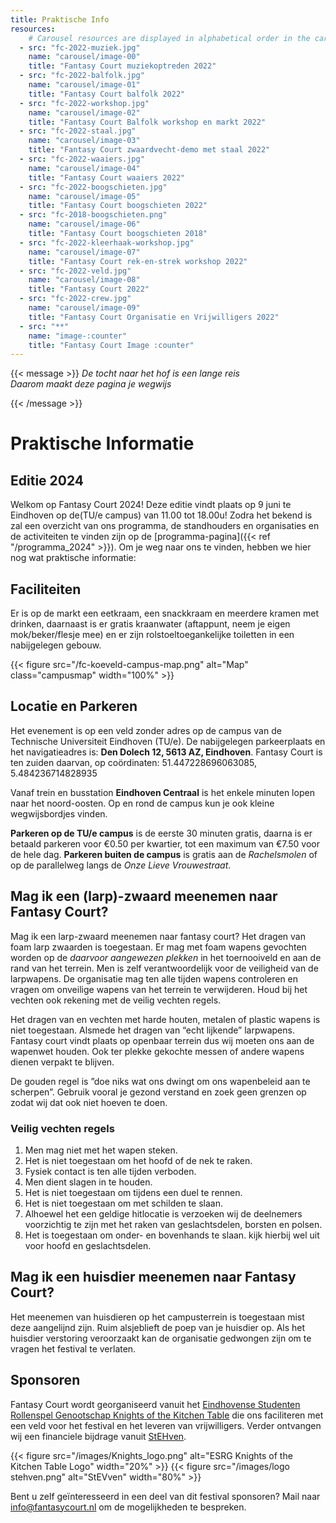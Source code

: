 ```yaml
---
title: Praktische Info
resources:
    # Carousel resources are displayed in alphabetical order in the carousel.
  - src: "fc-2022-muziek.jpg"
    name: "carousel/image-00"
    title: "Fantasy Court muziekoptreden 2022"
  - src: "fc-2022-balfolk.jpg"
    name: "carousel/image-01"
    title: "Fantasy Court balfolk 2022"
  - src: "fc-2022-workshop.jpg"
    name: "carousel/image-02"
    title: "Fantasy Court Balfolk workshop en markt 2022"
  - src: "fc-2022-staal.jpg"
    name: "carousel/image-03"
    title: "Fantasy Court zwaardvecht-demo met staal 2022"
  - src: "fc-2022-waaiers.jpg"
    name: "carousel/image-04"
    title: "Fantasy Court waaiers 2022"
  - src: "fc-2022-boogschieten.jpg"
    name: "carousel/image-05"
    title: "Fantasy Court boogschieten 2022"
  - src: "fc-2018-boogschieten.png"
    name: "carousel/image-06"
    title: "Fantasy Court boogschieten 2018"
  - src: "fc-2022-kleerhaak-workshop.jpg"
    name: "carousel/image-07"
    title: "Fantasy Court rek-en-strek workshop 2022"
  - src: "fc-2022-veld.jpg"
    name: "carousel/image-08"
    title: "Fantasy Court 2022"
  - src: "fc-2022-crew.jpg"
    name: "carousel/image-09"
    title: "Fantasy Court Organisatie en Vrijwilligers 2022"
  - src: "**"
    name: "image-:counter"
    title: "Fantasy Court Image :counter"
---
```


{{< message >}}
 _De tocht naar het hof is een lange reis_\
_Daarom maakt deze pagina je wegwijs_

{{< /message >}}

# Praktische Informatie

## Editie 2024
Welkom op Fantasy Court 2024! Deze editie vindt plaats op 9 juni te Eindhoven op de(TU/e campus) van 11.00 tot 18.00u! Zodra het bekend is zal een overzicht van ons programma, de standhouders en organisaties en de activiteiten te vinden zijn op de [programma-pagina]({{< ref "/programma_2024" >}}).  Om je weg naar ons te vinden, hebben we hier nog wat praktische informatie:
## Faciliteiten
Er is op de markt een eetkraam, een snackkraam en meerdere kramen met drinken, daarnaast is er gratis kraanwater (aftappunt, neem je eigen mok/beker/flesje mee) en er zijn rolstoeltoegankelijke toiletten in een nabijgelegen gebouw.

{{< figure src="/fc-koeveld-campus-map.png" alt="Map" class="campusmap" width="100%" >}}


## Locatie en Parkeren
Het evenement is op een veld zonder adres op de campus van de Technische Universiteit Eindhoven (TU/e). De nabijgelegen parkeerplaats en het navigatieadres is: **Den Dolech 12, 5613 AZ, Eindhoven**. Fantasy Court is ten zuiden daarvan, op coördinaten: 51.447228696063085, 5.484236714828935

Vanaf trein en busstation **Eindhoven Centraal** is het enkele minuten lopen naar het noord-oosten. Op en rond de campus kun je ook kleine wegwijsbordjes vinden.

**Parkeren op de TU/e campus** is de eerste 30 minuten gratis, daarna is er betaald parkeren voor €0.50 per kwartier, tot een maximum van €7.50 voor de hele dag. **Parkeren buiten de campus** is gratis aan de _Rachelsmolen_ of op de parallelweg langs de _Onze Lieve Vrouwestraat_.

## Mag ik een (larp)-zwaard meenemen naar Fantasy Court?
Mag ik een larp-zwaard meenemen naar fantasy court?
Het dragen van foam larp zwaarden is toegestaan. Er mag met foam wapens gevochten worden op de *daarvoor aangewezen plekken* in het toernooiveld en aan de rand van het terrein. Men is zelf verantwoordelijk voor de veiligheid van de larpwapens. De organisatie mag ten alle tijden wapens controleren en vragen om onveilige wapens van het terrein te verwijderen. Houd bij het vechten ook rekening met de veilig vechten regels. 

Het dragen  van en vechten met harde houten, metalen of plastic wapens is niet toegestaan. Alsmede het dragen van “echt lijkende” larpwapens. Fantasy court vindt plaats op openbaar terrein dus wij moeten ons aan de wapenwet houden. Ook ter plekke gekochte messen of andere wapens dienen verpakt te blijven. 

De gouden regel is ”doe niks wat ons dwingt om ons wapenbeleid aan te scherpen”. Gebruik vooral je gezond verstand en zoek geen grenzen op zodat wij dat ook niet hoeven te doen.


### Veilig vechten regels
1. Men mag niet met het wapen steken.
2. Het is niet toegestaan om het hoofd of de nek te raken.
3. Fysiek contact is ten alle tijden verboden.
4. Men dient slagen in te houden.
5. Het is niet toegestaan om tijdens een duel te rennen.
6. Het is niet toegestaan om met schilden te slaan.
7. Alhoewel het een geldige hitlocatie is verzoeken wij de deelnemers voorzichtig te zijn met het
raken van geslachtsdelen, borsten en polsen.
8. Het is toegestaan om onder- en bovenhands te slaan. kijk hierbij wel uit voor hoofd en
geslachtsdelen.

## Mag ik een huisdier meenemen naar Fantasy Court?
Het meenemen van huisdieren op het campusterrein is toegestaan mist deze aangelijnd zijn. Ruim alsjeblieft de poep van je huisdier op. Als het huisdier verstoring veroorzaakt kan de organisatie gedwongen zijn om te vragen het festival te verlaten.



## Sponsoren
Fantasy Court wordt georganiseerd vanuit het [Eindhovense Studenten Rollenspel Genootschap Knights of the Kitchen Table](https://kotkt.nl) die ons faciliteren met een veld voor het festival en het leveren van vrijwilligers. Verder ontvangen wij een financiele bijdrage vanuit [StEHven](https://stehven.nl).

{{< figure src="/images/Knights_logo.png" alt="ESRG Knights of the Kitchen Table Logo" width="20%" >}}
{{< figure src="/images/logo stehven.png" alt="StEVven" width="80%" >}}

Bent u zelf geïnteresseerd in een deel van dit festival sponsoren? Mail naar info@fantasycourt.nl om de mogelijkheden te bespreken.

